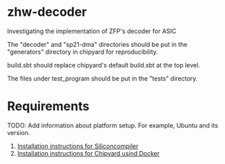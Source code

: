 # zhw-decoder
Investigating the implementation of ZFP's decoder for ASIC

The "decoder" and "sp21-dma" directories should be put in the "generators" directory in chipyard for reproducibility.

build.sbt should replace chipyard's default build.sbt at the top level.

The files under test_program should be put in the "tests" directory.

# Requirements
TODO: Add information about platform setup.  For example, Ubuntu and its version.


1. [Installation instructions for Siliconcompiler](docs/install-siliconcompiler.md)
2. [Installation instructions for Chipyard usind Docker](docs/install-docker-chipyard.md) 
